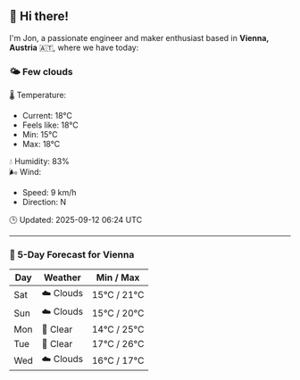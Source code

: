 ## 👋 Hi there!

I'm Jon, a passionate engineer and maker enthusiast based in **Vienna, Austria** 🇦🇹, where we have today:

### 🌤️ Few clouds 

🌡️ Temperature: 
* Current: 18°C
* Feels like: 18°C
* Min: 15°C 
* Max: 18°C  

💧 Humidity: 83%  
🌬️ Wind: 
* Speed: 9 km/h 
* Direction: N  

🕒 Updated: 2025-09-12 06:24 UTC

---

### 📅 5-Day Forecast for Vienna

| Day | Weather | Min / Max |
|-----|---------|------------|
| Sat | ☁️ Clouds | 15°C / 21°C |
| Sun | ☁️ Clouds | 15°C / 20°C |
| Mon | 🌙 Clear | 14°C / 25°C |
| Tue | 🌙 Clear | 17°C / 26°C |
| Wed | ☁️ Clouds | 16°C / 17°C |
